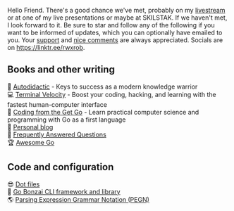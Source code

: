 Hello Friend. There's a good chance we've met, probably on my [livestream](https://linktr.ee/rwxrob) or at one of my live presentations or maybe at SKILSTAK.
If we haven't met, I look forward to it. Be sure to star and follow any of the following if you want to be informed of updates, which you can optionally have emailed to you. Your [support](https://github.com/sponsors/rwxrob) and [nice comments](https://github.com/rwxrob/nice) are always appreciated. Socials are on https://linktr.ee/rwxrob.

## Books and other writing

🐹 [Autodidactic](https://github.com/rwxrob/autodidactic) - Keys to success as a modern knowledge warrior  
💻 [Terminal Velocity](https://github.com/rwxrob/terminal-velocity) - Boost your coding, hacking, and learning with the fastest human-computer interface  
🐹 [Coding from the Get Go](https://github.com/rwxrob/coding-from-the-get-go) - Learn practical computer science and programming with Go as a first language  
🤬 [Personal blog](https://github.com/rwxrob/blog)  
🤷 [Frequently Answered Questions](https://github.com/rwxrob/faq)  
🏆 [Awesome Go](https://github.com/rwxrob/awesome-go)  

## Code and configuration

😎 [Dot files](https://github.com/rwxrob/dot)  
🌳 [Go Bonzai CLI framework and library](https://github.com/rwxrob/bonzai)  
🌎 [Parsing Expression Grammar Notation (PEGN)](https://github.com/rwxrob/pegn-spec)  
